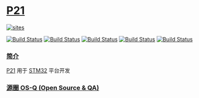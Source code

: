 ﻿# [P21](https://github.com/OS-Q/P21)

[![sites](http://182.61.61.133/link/resources/OSQ.png)](http://www.OS-Q.com)

[![Build Status](https://github.com/OS-Q/P21/workflows/PIO/badge.svg)](https://github.com/OS-Q/P21/actions/workflows/PIO.yml)
[![Build Status](https://circleci.com/gh/OS-Q/P21.svg?style=svg)](https://circleci.com/gh/OS-Q/P21)
[![Build Status](https://travis-ci.com/OS-Q/P21.svg?branch=master)](https://travis-ci.com/OS-Q/P21)
[![Build Status](https://cloud.drone.io/api/badges/OS-Q/P21/status.svg)](https://cloud.drone.io/OS-Q/P21)
[![Build Status](https://ci.appveyor.com/api/projects/status/3n82nq856e58o89g?svg=true)](https://ci.appveyor.com/project/Qitas/p21)

### [简介](https://github.com/OS-Q/P21/wiki)

[P21](https://github.com/OS-Q/P21) 用于 [STM32](https://www.st.com/zh/microcontrollers-microprocessors/stm32-32-bit-arm-cortex-mcus.html) 平台开发

### [源圈 OS-Q (Open Source & QA) ](http://www.OS-Q.com)
